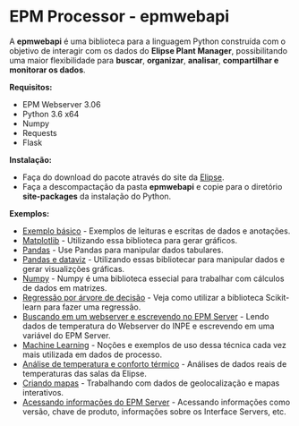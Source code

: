 # EPM Processor - epmwebapi

A **epmwebapi** é uma biblioteca para a linguagem Python construída com o objetivo de interagir com os dados do **Elipse Plant Manager**, possibilitando uma maior flexibilidade para **buscar**, **organizar**, **analisar**, **compartilhar e monitorar os dados**. 


**Requisitos:**
* EPM Webserver 3.06
* Python 3.6 x64
* Numpy
* Requests
* Flask


**Instalação:**
* Faça do download do pacote através do site da [Elipse](www.elipse.com.br/downloads).
* Faça a descompactação da pasta **epmwebapi** e copie para o diretório **site-packages** da instalação do Python.

**Exemplos:**

* [Exemplo básico](https://github.com/elipsesoftware/epmprocessor/blob/master/epmwebapi/exemplos/Quickstart.ipynb) - Exemplos de leituras e escritas de dados e anotações. 
* [Matplotlib](https://github.com/elipsesoftware/epmprocessor/blob/master/epmwebapi/exemplos/basic_use_matplotlib.ipynb) - Utilizando essa biblioteca para gerar gráficos.
* [Pandas](https://github.com/elipsesoftware/epmprocessor/blob/master/epmwebapi/exemplos/basic_use_pandas.ipynb) - Use Pandas para manipular dados tabulares.
* [Pandas e dataviz](https://github.com/elipsesoftware/epmprocessor/blob/master/epmwebapi/exemplos/pandas_and_dataviz.ipynb) - Utilizando essas bibliotecar para manipular dados e gerar visualizções gráficas.
* [Numpy](https://github.com/elipsesoftware/epmprocessor/blob/master/epmwebapi/exemplos/basic_use_numpy.ipynb) - Numpy é uma biblioteca essecial para trabalhar com cálculos de dados em matrizes.
* [Regressão por árvore de decisão](https://github.com/elipsesoftware/epmprocessor/blob/master/epmwebapi/exemplos/pandas_and_dataviz.ipynb) - Veja como utilizar a biblioteca Scikit-learn para fazer uma regressão. 
* [Buscando em um webserver e escrevendo no EPM Server](https://github.com/elipsesoftware/epmprocessor/blob/master/epmwebapi/exemplos/write_from_webserver.ipynb) - Lendo dados de temperatura do Webserver do INPE e escrevendo em uma variável do EPM Server. 
* [Machine Learning](https://github.com/elipsesoftware/epmprocessor/blob/master/epmwebapi/exemplos/basic_use_machine_learning.ipynb) - Noções e exemplos de uso dessa técnica cada vez mais utilizada em dados de processo.
* [Análise de temperatura e conforto térmico](https://github.com/elipsesoftware/epmprocessor/blob/master/epmwebapi/exemplos/temp_elipse_ecc.ipynb) - Análises de dados reais de temperaturas das salas da Elipse.
* [Criando mapas](https://github.com/elipsesoftware/epmprocessor/blob/master/epmwebapi/exemplos/maps.ipynb) - Trabalhando com dados de geolocalização e mapas interativos. 
* [Acessando informações do EPM Server](https://github.com/elipsesoftware/epmprocessor/blob/master/epmwebapi/exemplos/server_information.ipynb) - Acessando informações como versão, chave de produto, informações sobre os Interface Servers, etc. 











